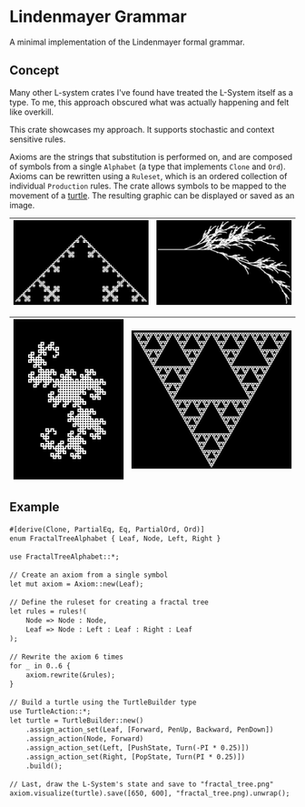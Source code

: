 # Lindenmayer Grammar

A minimal implementation of the Lindenmayer formal grammar.

## Concept

Many other L-system crates I've found have treated the L-System itself as a type.
To me, this approach obscured what was actually happening and felt like overkill.

This crate showcases my approach.
It supports stochastic and context sensitive rules.

Axioms are the strings that substitution is performed on, and are composed of symbols from a single `Alphabet` (a type that implements `Clone` and `Ord`).
Axioms can be rewritten using a `Ruleset`, which is an ordered collection of individual `Production` rules.
The crate allows symbols to be mapped to the movement of a [turtle](https://en.wikipedia.org/wiki/Turtle_graphics).
The resulting graphic can be displayed or saved as an image.

| ![](/images/koch.png) | ![](/images/fern.png) |
|:---------------------:|:---------------------:|

| ![](/images/dragon_curve.png) | ![](/images/sierpinski.png) |
|:---------------------:|:---------------------:|

## Example

```
#[derive(Clone, PartialEq, Eq, PartialOrd, Ord)]
enum FractalTreeAlphabet { Leaf, Node, Left, Right }

use FractalTreeAlphabet::*;

// Create an axiom from a single symbol
let mut axiom = Axiom::new(Leaf);

// Define the ruleset for creating a fractal tree
let rules = rules!(
    Node => Node : Node, 
    Leaf => Node : Left : Leaf : Right : Leaf
);

// Rewrite the axiom 6 times
for _ in 0..6 { 
    axiom.rewrite(&rules); 
}

// Build a turtle using the TurtleBuilder type
use TurtleAction::*;
let turtle = TurtleBuilder::new()
    .assign_action_set(Leaf, [Forward, PenUp, Backward, PenDown])
    .assign_action(Node, Forward)
    .assign_action_set(Left, [PushState, Turn(-PI * 0.25)])
    .assign_action_set(Right, [PopState, Turn(PI * 0.25)])
    .build();

// Last, draw the L-System's state and save to "fractal_tree.png"
axiom.visualize(turtle).save([650, 600], "fractal_tree.png).unwrap();
```
